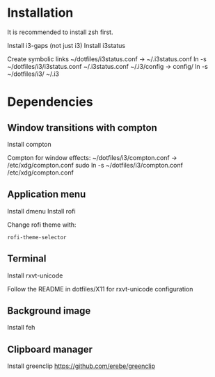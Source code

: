 # Installation

It is recommended to install zsh first.

Install i3-gaps (not just i3)
Install i3status

Create symbolic links
~/dotfiles/i3status.conf -> ~/.i3status.conf
    ln -s ~/dotfiles/i3/i3status.conf ~/.i3status.conf
~/.i3/config -> config/ 
    ln -s ~/dotfiles/i3/ ~/.i3

# Dependencies

## Window transitions with compton

Install compton

Compton for window effects:
~/dotfiles/i3/compton.conf -> /etc/xdg/compton.conf
    sudo ln -s ~/dotfiles/i3/compton.conf /etc/xdg/compton.conf

## Application menu
Install dmenu
Install rofi

Change rofi theme with:
```
rofi-theme-selector
```

## Terminal
Install rxvt-unicode 

Follow the README in dotfiles/X11 for rxvt-unicode configuration

## Background image
Install feh

## Clipboard manager
Install greenclip
    https://github.com/erebe/greenclip
